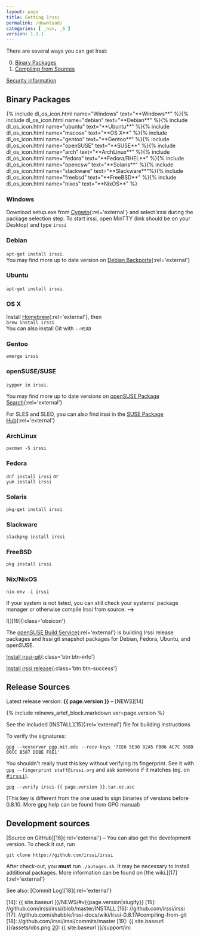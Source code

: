 ```yaml
---
layout: page
title: Getting Irssi
permalink: /download/
categories: [ _nav, _6 ]
version: 1.1.1
---
```


There are several ways you can get Irssi<span class="hidden-md hidden-lg">:</span>

<div class="hidden-md hidden-lg" markdown="1">

0. [Binary Packages](#binary-packages)
0. [Compiling from Sources](#release-sources)

</div>

[Security information](/security)

<div class="col-lg-6 col-md-7" markdown="1">

## Binary Packages

<div class="dlc row">{%
include dl_os_icon.html name="Windows" text="**Windows**" %}{%
include dl_os_icon.html name="debian" text="**Debian**" %}{%
include dl_os_icon.html name="ubuntu" text="**Ubuntu**" %}{%
include dl_os_icon.html name="macosx" text="**OS X**" %}{%
include dl_os_icon.html name="gentoo" text="**Gentoo**" %}{%
include dl_os_icon.html name="openSUSE" text="**SUSE**" %}{%
include dl_os_icon.html name="arch" text="**ArchLinux**" %}{%
include dl_os_icon.html name="fedora" text="**Fedora/RHEL**" %}{%
include dl_os_icon.html name="opencsw" text="**Solaris**" %}{%
include dl_os_icon.html name="slackware" text="**Slackware**"%}{%
include dl_os_icon.html name="freebsd" text="**FreeBSD**" %}{%
include dl_os_icon.html name="nixos" text="**NixOS**"
%}

<!-- the following sections are opened purely based on the order, it
     has to follow the buttons above. scrolling is done with javascript to
     the about-class -->
<div class="info about-Windows" markdown="1">

### Windows

Download setup.exe from [Cygwin][2]{:rel='external'} and select irssi during the package selection step. To start irssi, open MinTTY (link should be on your Desktop) and type `irssi`

[2]: https://www.cygwin.com/

</div>
<div class="info about-debian" markdown="1">

### Debian

`apt-get install irssi`.  
You may find more up to date version on [Debian Backports][5]{:rel='external'}

[5]: http://backports.debian.org/

</div>
<div class="info about-ubuntu" markdown="1">

### Ubuntu

`apt-get install irssi`.  

</div>
<div class="info about-macosx" markdown="1">

### OS X

Install [Homebrew][7]{:rel='external'}, then  
`brew install irssi`  
You can also install Git with `--HEAD`

[7]: http://brew.sh/

</div>
<div class="info about-gentoo" markdown="1">

### Gentoo

`emerge irssi`

</div>
<div class="info about-openSUSE" markdown="1">

### openSUSE/SUSE

`zypper in irssi`.

You may find more up to date versions on [openSUSE Package Search][20]{:rel='external'}

For SLES and SLED, you can also find irssi in the [SUSE Package Hub](https://packagehub.suse.com/){:rel='external'}

[20]: http://software.opensuse.org/package/irssi

</div>
<div class="info about-arch" markdown="1">

### ArchLinux

`pacman -S irssi`

</div>
<div class="info about-fedora" markdown="1">

### Fedora

`dnf install irssi` or  
`yum install irssi`

</div>
<div class="info about-opencsw" markdown="1">

### Solaris

`pkg-get install irssi`

</div>
<div class="info about-slackware" markdown="1">

### Slackware

`slackpkg install irssi`

</div>
<div class="info about-freebsd" markdown="1">

### FreeBSD

`pkg install irssi`

</div>
<div class="info about-nixos" markdown="1">

### Nix/NixOS

`nix-env -i irssi`

</div>
<div class="no-info" markdown="1">

If your system is not listed, you can still check your systems' package manager or otherwise compile Irssi from source<span class="visible-xs-inline visible-sm-inline">.</span><span class="hidden-xs hidden-sm"> **&#10230;**</span>

</div>

<!-- unfortunately we have to hard-code the display criteria for obs-info in the style.css -->
<div class="row obs-info" markdown="1">
<div class="col-sm-2 col-md-3" markdown="1">

![][19]{:class='obsicon'}

</div>
<div class="col-sm-10 col-md-9">
<div class="col-sm-12 col-lg-6" markdown="1">

The [openSUSE Build Service](http://build.opensuse.org/){:rel='external'} is building Irssi release packages and Irssi git snapshot packages for Debian, Fedora, Ubuntu, and openSUSE.

</div>
<div class="irssi-git col-sm-6" markdown="1">

[Install irssi-git](//software.opensuse.org/download.html?project=home:ailin_nemui:irssi-git;package=irssi-git){:class='btn btn-info'}

</div>
<div class="irssi-release col-sm-6" markdown="1">

[Install irssi release](//software.opensuse.org/download.html?project=home:ailin_nemui:irssi-test;package=irssi){:class='btn btn-success'}

</div>
</div>
</div>
</div>

</div>
<div class="col-lg-6 col-md-5" markdown="1">

## Release Sources

Latest release version: **{{ page.version }}** – [NEWS][14] &nbsp;

{% include relnews_artef_block.markdown ver=page.version %}


See the included [INSTALL][15]{:rel='external'} file for building instructions

To verify the signatures:

    gpg --keyserver pgp.mit.edu --recv-keys '7EE6 5E30 82A5 FB06 AC7C 368D 00CC B587 DDBE F0E1'

You shouldn't really trust this key without verifying its fingerprint. See it with `gpg --fingerprint staff@irssi.org` and ask someone if it matches (eg. on <tt>[#irssi][20]</tt>).

    gpg --verify irssi-{{ page.version }}.tar.xz.asc

(This key is different from the one used to sign binaries of versions before 0.8.10. More gpg help can be found from GPG manual)

## Development sources

[Source on GitHub][16]{:rel='external'} – You can also get the development version. To check it out, run

    git clone https://github.com/irssi/irssi

After check-out, you **must** run `./autogen.sh`. It may be necessary to install additional packages. More information can be found on [the wiki.][17]{:rel='external'}

See also: [Commit Log][18]{:rel='external'}

</div>

[14]: {{ site.baseurl }}/NEWS/#v{{page.version|slugify}}
[15]: //github.com/irssi/irssi/blob/master/INSTALL
[16]: //github.com/irssi/irssi
[17]: //github.com/shabble/irssi-docs/wiki/Irssi-0.8.17#compiling-from-git
[18]: //github.com/irssi/irssi/commits/master
[19]: {{ site.baseurl }}/assets/obs.png
[20]: {{ site.baseurl }}/support/irc
